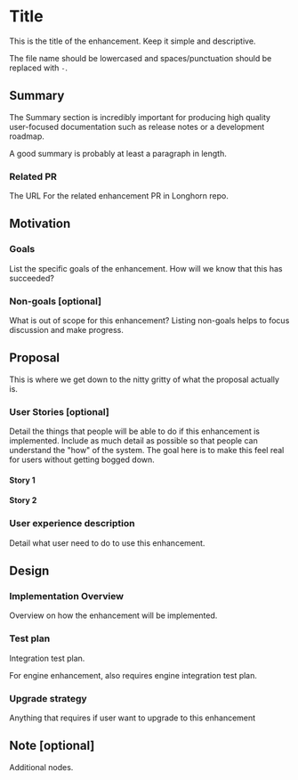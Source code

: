 # Title

This is the title of the enhancement. Keep it simple and descriptive.

The file name should be lowercased and spaces/punctuation should be replaced with `-`.

## Summary

The Summary section is incredibly important for producing high quality user-focused documentation such as release notes or a development roadmap.

A good summary is probably at least a paragraph in length.

### Related PR

The URL For the related enhancement PR in Longhorn repo.

## Motivation

### Goals

List the specific goals of the enhancement. How will we know that this has succeeded?

### Non-goals [optional]

What is out of scope for this enhancement? Listing non-goals helps to focus discussion and make progress.

## Proposal

This is where we get down to the nitty gritty of what the proposal actually is.

### User Stories [optional]
Detail the things that people will be able to do if this enhancement is implemented. Include as much detail as possible so that people can understand the "how" of the system. The goal here is to make this feel real for users without getting bogged down.

#### Story 1
#### Story 2

### User experience description

Detail what user need to do to use this enhancement.

## Design

### Implementation Overview

Overview on how the enhancement will be implemented.

### Test plan

Integration test plan.

For engine enhancement, also requires engine integration test plan.

### Upgrade strategy

Anything that requires if user want to upgrade to this enhancement

## Note [optional]

Additional nodes.
